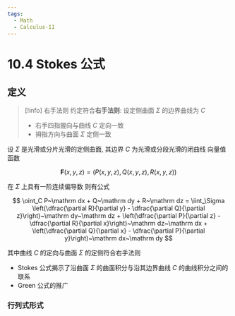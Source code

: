 ```yaml
---
tags:
  - Math
  - Calculus-II
---
```

10.4 Stokes 公式
===
## 定义
> [!info] 右手法则
> 约定符合**右手法则**: 设定侧曲面 $\Sigma$ 的边界曲线为 $C$
> - 右手四指握向与曲线 $C$ 定向一致
> - 拇指方向与曲面 $\Sigma$ 定侧一致

设 $\Sigma$ 是光滑或分片光滑的定侧曲面, 其边界 $C$ 为光滑或分段光滑的闭曲线
向量值函数

$$\boldsymbol F(x,y,z) = \big(P(x,y,z), Q(x,y,z),R(x,y,z)\big)$$

在 $\Sigma$ 上具有一阶连续偏导数
则有公式

$$
\oint_C P~\mathrm dx + Q~\mathrm dy + R~\mathrm dz 
= \iint_\Sigma \left(\dfrac{\partial R}{\partial y} - \dfrac{\partial Q}{\partial z}\right)~\mathrm dy~\mathrm dz +
\left(\dfrac{\partial P}{\partial z} - \dfrac{\partial R}{\partial x}\right)~\mathrm dz~\mathrm dx +
\left(\dfrac{\partial Q}{\partial x} - \dfrac{\partial P}{\partial y}\right)~\mathrm dx~\mathrm dy
$$

其中曲线 $C$ 的定向与曲面 $\Sigma$ 的定侧符合右手法则

- Stokes 公式揭示了沿曲面 $\Sigma$ 的曲面积分与沿其边界曲线 $C$ 的曲线积分之间的联系
- Green 公式的推广

### 行列式形式

